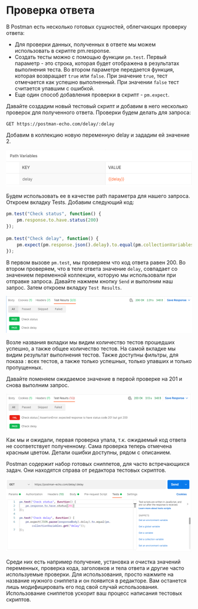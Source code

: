 # Проверка ответа

В Postman есть несколько готовых сущностей, облегчающих проверку ответа:

+ Для проверки данных, полученных в ответе мы можем использовать в скрипте pm.response.
+ Создать тесты можно с помощью функции `pm.test`. Первый параметр - это строка, которая будет отображена в результатах
  выполнения теста. Во втором параметре передается функция, которая возвращает `true` или `false`. При значение `true`,
  тест отмечается как успешно выполненный. При значении `false` тест считается упавшим с ошибкой.
+ Еще один способ добавления проверки в скрипт - `pm.expect`.

Давайте создадим новый тестовый скрипт и добавим в него несколько проверок для полученного ответа. Проверки будем делать
для запроса:

```
GET https://postman-echo.com/delay/:delay
```

Добавим в коллекцию новую переменную delay и зададим ей значение 2.

<img src="img/variable.png" width="600" height="100" alt="variable">

Будем использовать ее в качестве path параметра для нашего запроса. Откроем вкладку Tests. Добавим следующий код:

```javascript
pm.test("Check status", function() {
    pm.response.to.have.status(200)
});

pm.test("Check delay", function() {
    pm.expect(pm.response.json().delay).to.equal(pm.collectionVariables.get("delay"));    
});
```

В первом вызове `pm.test`, мы проверяем что код ответа равен 200. Во втором проверяем, что в теле ответа
значение `delay`,
совпадает со значением переменной коллекции, которую мы использовали при отправке запроса. Давайте нажмем кнопку `Send`
и выполним наш запрос. Затем откроем вкладку `Test Results`.

<img src="img/test_results.png" width="600" height="100" alt="test results">

Возле названия вкладки мы видим количество тестов прошедших успешно, а также общее количество тестов. На самой вкладке
мы видим результат выполнения тестов. Также доступны фильтры, для показа : всех тестов, а также только успешных, только
упавших и только пропущенных.

Давайте поменяем ожидаемое значение в первой проверке на 201 и снова выполним запрос.

<img src="img/test_results_with_error.png" width="600" height="100" alt="test results with error">

Как мы и ожидали, первая проверка упала, т.к. ожидаемый код ответа не соответствует полученному. Сама проверка теперь
отмечена красным цветом. Детали ошибки доступны, рядом с описанием.

Postman содержит набор готовых сниппетов, для часто встречающихся задач. Они находятся справа от редактора тестовых
скриптов.

<img src="img/snippets.png" width="600" height="200" alt="snippets">

Среди них есть например получение, установка и очистка значений переменных, проверка кода, заголовков и тела ответа и
другие часто используемые проверки. Для использования, просто нажмите на название нужного сниппета и он появится в
редакторе. Вам останется лишь модифицировать его под свой случай использования. Использование сниппетов ускорит ваш
процесс написания тестовых скриптов.
